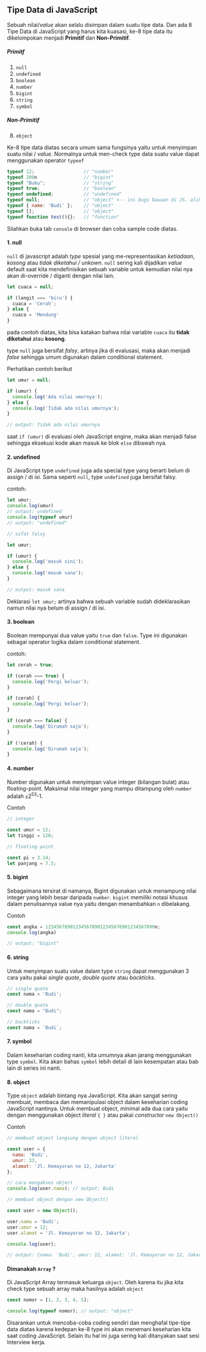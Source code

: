 ## Tipe Data di JavaScript

Sebuah nilai/_value_ akan selalu disimpan dalam suatu tipe data. Dan ada 8 Tipe Data di JavaScript yang harus kita kuasasi, ke-8 tipe data itu dikelompokan menjadi **Primitif** dan **Non-Primitif**.

##### Primitf

1. ```null```
2. ```undefined```
3. ```boolean```
4. ```number```
6. ```bigint```
7. ```string```
8. ```symbol```

##### Non-Primitif
8. ```object```

Ke-8 tipe data diatas secara umum sama fungsinya yaitu untuk menyimpan suatu nilai / _value_. Normalnya untuk men-check type data suatu value dapat menggunakan operator ```typeof```

```javascript
typeof 12;                  // "number"
typeof 200n                 // "bigint"
typeof "Buku";              // "string"
typeof true;                // "boolean"
typeof undefined;           // "undefined"
typeof null;                // "object" <-- ini bugs bawaan di JS. alih-alih tipe nya null malah object
typeof { name: 'Budi' };    // "object"
typeof [];                  // "object"
typeof function test(){};   // "function"
```
Silahkan buka tab ```console``` di browser dan coba sample code diatas.


#### 1. null

```null``` di javascript adalah _type_ spesial yang me-representasikan _ketiadaan_, _kosong_ atau _tidak diketahui / unkown_. ```null``` sering kali dijadikan _value_ default saat kita mendefinisikan sebuah variable untuk kemudian nilai nya akan di-override / diganti dengan nilai lain.

```javascript
let cuaca = null;

if (langit === 'biru') {
  cuaca = 'Cerah';
} else {
  cuaca = 'Mendung'
}
```
pada contoh diatas, kita bisa katakan bahwa nilai variable ```cuaca``` itu **tidak diketahui** atau **kosong**.

type ```null``` juga bersifat _falsy_, artinya jika di evalusasi, maka akan menjadi _false_ sehingga umum digunakan dalam conditional statement.

Perhatikan contoh berikut

```javascript
let umur = null;

if (umur) {
  console.log('Ada nilai umurnya');
} else {
  console.log('Tidak ada nilai umurnya');
}

// output: Tidak ada nilai umurnya
```

saat ```if (umur)``` di evaluasi oleh JavaScript engine, maka akan menjadi false sehingga eksekusi kode akan masuk ke blok ```else``` dibawah nya.

#### 2. undefined

Di JavaScript type ```undefined``` juga ada special type yang berarti belum di assign / di isi. Sama seperti ```null```, type ```undefined``` juga bersifat falsy.

contoh:

```javascript
let umur;
console.log(umur) 
// output: undefined
console.log(typeof umur) 
// output: "undefined"

// sifat falsy

let umur;

if (umur) {
  console.log('masuk sini');
} else {
  console.log('masuk sana');
}

// output: masuk sana
```

Deklarasi ```let umur;``` artinya bahwa sebuah variable sudah dideklarasikan namun nilai nya belum di assign / di isi.

#### 3. boolean

Boolean mempunyai dua value yaitu ```true``` dan ```false```. Type ini digunakan sebagai operator logika dalam conditional statement.

contoh:

```javascript
let cerah = true;

if (cerah === true) {
  console.log('Pergi keluar');
}

if (cerah) {
  console.log('Pergi keluar');
}

if (cerah === false) {
  console.log('Dirumah saja');
}

if (!cerah) {
  console.log('Dirumah saja');
}
```

#### 4. number

Number digunakan untuk menyimpan value integer (bilangan bulat) atau floating-point. Maksimal nilai integer yang mampu ditampung oleh ```number``` adalah ```±```2<sup>53</sup>-1. 

Contoh

```javascript
// integer

const umur = 12;
let tinggi = 120;

// floating-point

const pi = 3.14;
let panjang = 7.5;
```

#### 5. bigint

Sebagaimana tersirat di namanya, Bigint digunakan untuk menampung nilai integer yang lebih besar daripada ```number```. ```bigint``` memiliki notasi khusus dalam penulisannya value nya yaitu dengan menambahkan ```n``` dibelakang.

Contoh

```javascript
const angka = 1234567890123456789012345678901234567890n;
console.log(angka)

// output: "bigint"
```

#### 6. string

Untuk menyimpan suatu value dalam type ```string``` dapat menggunakan 3 cara yaitu pakai _single quote_, _double quote_ atau _backticks_.


```javascript
// single quote
const nama = 'Budi';

// double quote
const nama = "Budi";

// backticks
const nama = `Budi`;
```

#### 7. symbol

Dalam keseharian coding nanti, kita umumnya akan jarang menggunakan type ```symbol```. Kita akan bahas ```symbol``` lebih detail di lain kesempatan atau bab lain di series ini nanti.

#### 8. object

Type ```object``` adalah bintang nya JavaScript. Kita akan sangat sering membuat, membaca dan memanipulasi object dalam keseharian coding JavaScript nantinya. Untuk membuat object, minimal ada dua cara yaitu dengan menggunakan object _literal_ ```{ }``` atau pakai _constructor_ ```new Object()```

Contoh

```javascript
// membuat object langsung dengan object literal

const user = {
  nama: 'Budi',
  umur: 33,
  alamat: 'Jl. Kemayoran no 12, Jakarta'
};

// cara mengakses object
console.log(user.nama); // output: Budi

// membuat object dengan new Object()

const user = new Object();

user.nama = 'Budi';
user.umur = 12;
user.alamat = 'Jl. Kemayoran no 12, Jakarta';

console.log(user);

// output: {nama: 'Budi', umur: 12, alamat: 'Jl. Kemayoran no 12, Jakarta'}
```

#### Dimanakah ```Array``` ?

Di JavaScript Array termasuk keluarga ```object```. Oleh karena itu jika kita check type sebuah array maka hasilnya adalah ```object```

```javascript
const nomor = [1, 2, 3, 4, 5];

console.log(typeof nomor); // output: "object"
```

Disarankan untuk mencoba-coba coding sendiri dan menghafal tipe-tipe data diatas karena kedepan ke-8 type ini akan menemani keseharian kita saat coding JavaScript. Selain itu hal ini juga sering kali ditanyakan saat sesi Interview kerja.
